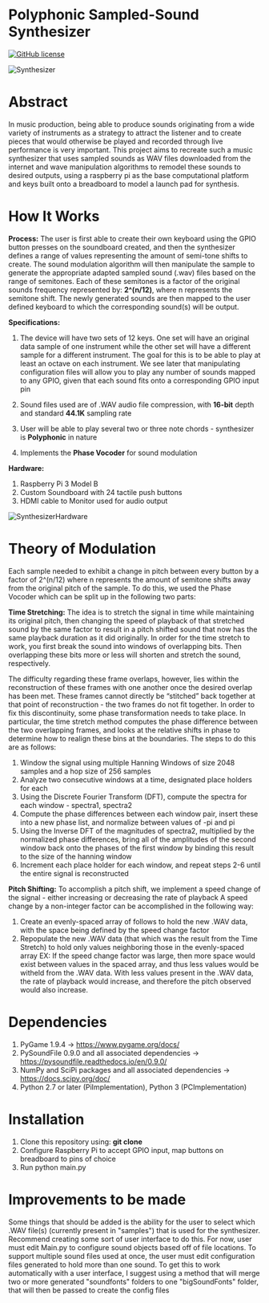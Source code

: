 # Polyphonic Sampled-Sound Synthesizer
[![GitHub license](https://img.shields.io/badge/license-MIT-blue.svg)](https://raw.githubusercontent.com/amaurilopez90/SampledSoundSynth/master/LICENSE)

![Synthesizer](https://github.com/amaurilopez90/SampledSoundSynth/master/IMG_6068.jpeg)

# Abstract
In music production, being able to produce sounds originating from a wide variety of instruments as a strategy to attract the listener and to create 
pieces that would otherwise be played and recorded through live performance is very important. This project aims to recreate such a music synthesizer
that uses sampled sounds as WAV files downloaded from the internet and wave manipulation algorithms to remodel these sounds to desired outputs, using
a raspberry pi as the base computational platform and keys built onto a breadboard to model a launch pad for synthesis.

# How It Works
**Process:**
The user is first able to create their own keyboard using the GPIO button presses on the soundboard created, and then the synthesizer defines
a range of values representing the amount of semi-tone shifts to create. The sound modulation algorithm will then manipulate the sample to generate the
appropriate adapted sampled sound (.wav) files based on the range of semitones. Each of these semitones is a factor of the original sounds frequency 
represented by: **2^(n/12)**, where n represents the semitone shift. The newly generated sounds are then mapped to the user defined keyboard to which the corresponding sound(s) will be output.

**Specifications:**
  1. The device will have two sets of 12 keys. One set will have an original data sample of one instrument while the other set will have a different sample for a different instrument.
     The goal for this is to be able to play at least an octave on each instrument. We see later that manipulating configuration files will allow you to play any number of sounds mapped to any
     GPIO, given that each sound fits onto a corresponding GPIO input pin
     
  2. Sound files used are of .WAV audio file compression, with **16-bit** depth and standard **44.1K** sampling rate
  3. User will be able to play several two or three note chords - synthesizer is **Polyphonic** in nature
  4. Implements the **Phase Vocoder** for sound modulation
  
**Hardware:**
  1. Raspberry Pi 3 Model B
  2. Custom Soundboard with 24 tactile push buttons
  3. HDMI cable to Monitor used for audio output
  
![SynthesizerHardware](https://github.com/amaurilopez90/SampledSoundSynth/master/IMG_6068.jpeg)

# Theory of Modulation
Each sample needed to exhibit a change in pitch between every button by a factor of 2^(n/12) where n represents the amount of semitone shifts away from the original pitch of the sample. To do this, 
we used the Phase Vocoder which can be split up in the following two parts:

**Time Stretching:**
The idea is to stretch the signal in time while maintaining its original pitch, then changing the speed of playback of that stretched sound by the same factor to result in a pitch shifted sound that
now has the same playback duration as it did originally. In order for the time stretch to work, you first break the sound into windows of overlapping bits.
Then overlapping these bits more or less will shorten and stretch the sound, respectively. 
  
The difficulty regarding these frame overlaps, however, lies within the reconstruction of these frames with one another once the desired overlap has been met. These frames cannot directly be “stitched” 
back together at that point of reconstruction - the two frames do not fit together. In order to fix this discontinuity, some phase transformation needs to take place. In particular, the time stretch method 
computes the phase difference between the two overlapping frames, and looks at the relative shifts in phase to determine how to realign these bins at the boundaries. The steps to do this are as follows:

  1. Window the signal using multiple Hanning Windows of size 2048 samples and a hop size of 256 samples
  2. Analyze two consecutive windows at a time, designated place holders for each
  3. Using the Discrete Fourier Transform (DFT), compute the spectra for each window - spectra1, spectra2
  4. Compute the phase differences between each window pair, insert these into a new phase list, and normalize between values of -pi and pi
  5. Using the Inverse DFT of the magnitudes of spectra2, multiplied by the normalized phase differences, bring all of the amplitudes of the second window back onto the phases of the first window by binding this
     result to the size of the hanning window
  6. Increment each place holder for each window, and repeat steps 2-6 until the entire signal is reconstructed
  
**Pitch Shifting:**
To accomplish a pitch shift, we implement a speed change of the signal - either increasing or decreasing the rate of playback
A speed change by a non-integer factor can be accomplished in the following way:

  1. Create an evenly-spaced array of follows to hold the new .WAV data, with the space being defined by the speed change factor
  2. Repopulate the new .WAV data (that which was the result from the Time Stretch) to hold only values neighboring those in the evenly-spaced array
     EX: If the speed change factor was large, then more space would exist between values in the spaced array, and thus less values would be witheld from the .WAV data.
     With less values present in the .WAV data, the rate of playback would increase, and therefore the pitch observed would also increase.

# Dependencies
  1. PyGame 1.9.4 -> https://www.pygame.org/docs/
  2. PySoundFile 0.9.0 and all associated dependencies -> https://pysoundfile.readthedocs.io/en/0.9.0/
  3. NumPy and SciPi packages and all associated dependencies -> https://docs.scipy.org/doc/
  4. Python 2.7 or later (PiImplementation), Python 3 (PCImplementation)
  
# Installation
  1. Clone this repository using: **git clone**
  2. Configure Raspberry Pi to accept GPIO input, map buttons on breadboard to pins of choice
  3. Run python main.py
  
# Improvements to be made
Some things that should be added is the ability for the user to select which .WAV file(s) (currently present in "samples") that is used for the synthesizer.
Recommend creating some sort of user interface to do this. For now, user must edit Main.py to configure sound objects based off of file locations.
To support multiple sound files used at once, the user must edit configuration files generated to hold more than one sound. To get this to work automatically with
a user interface, I suggest using a method that will merge two or more generated "soundfonts" folders to one "bigSoundFonts" folder, that will then be passed to create the config files
